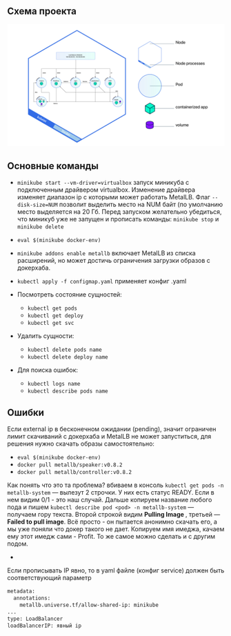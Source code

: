 ## Схема проекта
![alt text](https://raw.githubusercontent.com/levensta/minikube-services/master/cluster-schema.jpg)

## Основные команды
- `minikube start --vm-driver=virtualbox` запуск миникуба с подключенным драйвером virtualbox. Изменение драйвера изменяет диапазон ip с которыми может работать MetalLB. Флаг `--disk-size=NUM` позволит выделить место на NUM байт (по умолчанию место выделяется на 20 Гб.
Перед запуском желательно убедиться, что миникуб уже не запущен и прописать команды: `minikube stop` и `minikube delete`

- `eval $(minikube docker-env)`

- `minikube addons enable metallb` включает MetalLB из списка расширений, но может достичь ограничения загрузки образов с докерхаба.

- `kubectl apply -f configmap.yaml` применяет конфиг .yaml

- Посмотреть состояние сущностей:
	* `kubectl get pods`
	* `kubectl get deploy`
	* `kubectl get svc`

- Удалить сущности:
	* `kubectl delete pods name`
	* `kubectl delete deploy name`

- Для поиска ошибок:
	* `kubectl logs name`
	* `kubectl describe pods name`

## Ошибки
Если external ip в бесконечном ожидании (pending), значит ограничен лимит скачиваний с докерхаба и MetalLB не может запуститься, для решения нужно скачать образы самостоятельно:

- `eval $(minikube docker-env)`
- `docker pull metallb/speaker:v0.8.2`
- `docker pull metallb/controller:v0.8.2`

Как понять что это та проблема?
вбиваем в консоль `kubectl get pods -n metallb-system`  — вылезут 2 строчки. У них есть статус READY. Если в нем видим 0/1 - это наш случай. 
Дальше копируем название любого пода и пишем `kubectl describe pod <pod> -n metallb-system`  — получаем гору текста. Второй строкой видим **Pulling Image <name>**, третьей — **Failed to pull image**. Всё просто - он пытается анонимно скачать его, а мы уже поняли что докер такого не дает. Копируем имя имеджа, качаем ему этот имедж сами - Profit. То же самое можно сделать и с другим подом.

-

Если прописывать IP явно, то в yaml файле (конфиг service) должен быть соответствующий параметр

```
metadata:
  annotations:
    metallb.universe.tf/allow-shared-ip: minikube
...
type: LoadBalancer
loadBalancerIP: явный ip
```